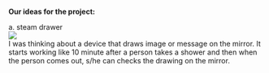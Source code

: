 **Our ideas for the project:**

a. steam drawer <br>
<img src = "http://t1.gstatic.com/images?q=tbn:ANd9GcQJSYmkWndbpdP4MrwM1LA4DAtU3rZMcEE1ybLkkV78CkFEfnf7MQ"> <br>
I was thinking about a device that draws image or message on the mirror. It starts working like 10 minute after a person takes a shower and then when the person comes out, s/he can checks the drawing on the mirror.
